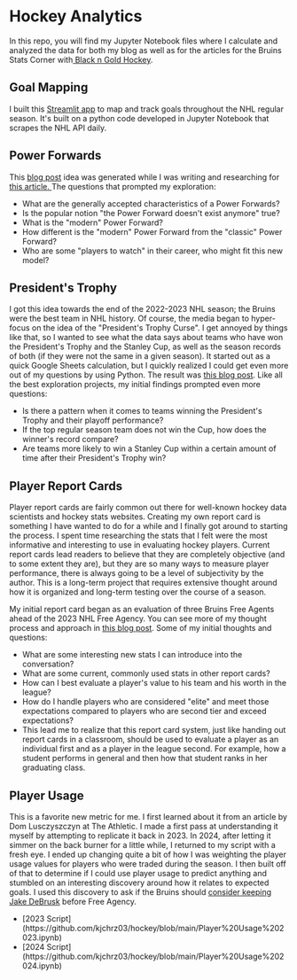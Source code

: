 # Hockey Analytics
In this repo, you will find my Jupyter Notebook files where I calculate and analyzed the data for both my blog as well as for the articles for the Bruins Stats Corner with<a href="https://blackngoldhockey.com/"> Black n Gold Hockey</a>.

## Goal Mapping
I built this <a href="https://goalmapping.streamlit.app/"> Streamlit app</a> to map and track goals throughout the NHL regular season. It's built on a python code developed in Jupyter Notebook that scrapes the NHL API daily. 

## Power Forwards
This <a href="https://checkthisdata.substack.com/p/is-the-power-forward-a-thing-of-the"> blog post</a> idea was generated while I was writing and researching for <a href="https://blackngoldhockey.com/2023/08/bruins-stats-corner-jvr-the-contributor/"> this article. </a> The questions that prompted my exploration:
<ul>
 <li> What are the generally accepted characteristics of a Power Forwards? </li>
 <li> Is the popular notion "the Power Forward doesn't exist anymore" true? </li>
 <li> What is the "modern" Power Forward? </li>
 <li> How different is the "modern" Power Forward from the "classic" Power Forward? </li>
 <li> Who are some "players to watch" in their career, who might fit this new model? </li>
</ul>

## President's Trophy
I got this idea towards the end of the 2022-2023 NHL season; the Bruins were the best team in NHL history. Of course, the media began to hyper-focus on the idea of the "President's Trophy Curse". I get annoyed by things like that, so I wanted to see what the data says about teams who have won the President's Trophy and the Stanley Cup, as well as the season records of both (if they were not the same in a given season). It started out as a quick Google Sheets calculation, but I quickly realized I could get even more out of my questions by using Python. The result was <a href="https://checkthisdata.substack.com/p/presidents-trophy-winners"> this blog post</a>. Like all the best exploration projects, my initial findings prompted even more questions:
<ul>
  <li> Is there a pattern when it comes to teams winning the President's Trophy and their playoff performance? </li>
  <li> If the top regular season team does not win the Cup, how does the winner's record compare? </li>
  <li> Are teams more likely to win a Stanley Cup within a certain amount of time after their President's Trophy win?</li>
</ul>

## Player Report Cards
Player report cards are fairly common out there for well-known hockey data scientists and hockey stats websites. Creating my own report card is something I have wanted to do for a while and I finally got around to starting the process. I spent time researching the stats that I felt were the most informative and interesting to use in evaluating hockey players. Current report cards lead readers to believe that they are completely objective (and to some extent they are), but they are so many ways to measure player performance, there is always going to be a level of subjectivity by the author. This is a long-term project that requires extensive thought around how it is organized and long-term testing over the course of a season.

My initial report card began as an evaluation of three Bruins Free Agents ahead of the 2023 NHL Free Agency. You can see more of my thought process and approach in <a href="https://checkthisdata.substack.com/p/developing-a-player-report-card"> this blog post</a>. Some of my initial thoughts and questions:
<ul>
  <li> What are some interesting new stats I can introduce into the conversation?</li>
  <li> What are some current, commonly used stats in other report cards? </li>
  <li> How can I best evaluate a player's value to his team and his worth in the league?</li>
  <li> How do I handle players who are considered "elite" and meet those expectations compared to players who are second tier and exceed expectations?</li>
  <li> This lead me to realize that this report card system, just like handing out report cards in a classroom, should be used to evaluate a player as an individual first and as a player in the league second. For example, how a student performs in general and then how that student ranks in her graduating class. </li>
</ul>

## Player Usage
This is a favorite new metric for me. I first learned about it from an article by Dom Lusczyszczyn at The Athletic. I made a first pass at understanding it myself by attempting to replicate it back in 2023. In 2024, after letting it simmer on the back burner for a little while, I returned to my script with a fresh eye. I ended up changing quite a bit of how I was weighting the player usage values for players who were traded during the season. I then built off of that to determine if I could use player usage to predict anything and stumbled on an interesting discovery around how it relates to expected goals. I used this discovery to ask if the Bruins should <a href="https://checkthisdata.substack.com/p/is-there-a-case-to-be-made-for-jake"> consider keeping Jake DeBrusk</a> before Free Agency.
<ul>
 <li> [2023 Script](https://github.com/kjchrz03/hockey/blob/main/Player%20Usage%202023.ipynb) </li>
 <li> [2024 Script](https://github.com/kjchrz03/hockey/blob/main/Player%20Usage%202024.ipynb) </li>
</ul>

